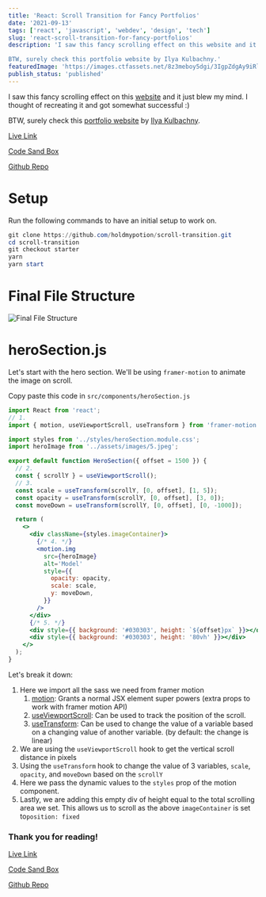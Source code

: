 ```yaml
---
title: 'React: Scroll Transition for Fancy Portfolios'
date: '2021-09-13'
tags: ['react', 'javascript', 'webdev', 'design', 'tech']
slug: 'react-scroll-transition-for-fancy-portfolios'
description: 'I saw this fancy scrolling effect on this website and it just blew my mind. I thought of recreating it and got somewhat successful :)

BTW, surely check this portfolio website by Ilya Kulbachny.'
featuredImage: 'https://images.ctfassets.net/8z3meboy5dgi/3IgpZdgAy9iRlgMTysNZ9m/31f89b625a6f439a828907faf298ac8e/header.jpg'
publish_status: 'published'
---
```


I saw this fancy scrolling effect on this [website](https://kulbachny.com/) and it just blew my mind. I thought of recreating it and got somewhat successful :)

BTW, surely check this [portfolio website](https://kulbachny.com/) by [Ilya Kulbachny](https://twitter.com/ikulbachny).

[Live Link](https://pt7c5.csb.app/)

[Code Sand Box](https://codesandbox.io/s/react-scroll-transition-for-fancy-portfolios-pt7c5)

[Github Repo](https://github.com/holdmypotion/scroll-transition)

# Setup

Run the following commands to have an initial setup to work on.

```powershell
git clone https://github.com/holdmypotion/scroll-transition.git
cd scroll-transition
git checkout starter
yarn
yarn start
```

# Final File Structure

![Final File Structure](https://dev-to-uploads.s3.amazonaws.com/uploads/articles/jgg4vfr7lurf85cfy7wc.png)

# heroSection.js

Let's start with the hero section. We'll be using `framer-motion` to animate the image on scroll.

Copy paste this code in `src/components/heroSection.js`

```jsx
import React from 'react';
// 1.
import { motion, useViewportScroll, useTransform } from 'framer-motion';

import styles from '../styles/heroSection.module.css';
import heroImage from '../assets/images/5.jpeg';

export default function HeroSection({ offset = 1500 }) {
  // 2.
  const { scrollY } = useViewportScroll();
  // 3.
  const scale = useTransform(scrollY, [0, offset], [1, 5]);
  const opacity = useTransform(scrollY, [0, offset], [3, 0]);
  const moveDown = useTransform(scrollY, [0, offset], [0, -1000]);

  return (
    <>
      <div className={styles.imageContainer}>
        {/* 4. */}
        <motion.img
          src={heroImage}
          alt='Model'
          style={{
            opacity: opacity,
            scale: scale,
            y: moveDown,
          }}
        />
      </div>
      {/* 5. */}
      <div style={{ background: '#030303', height: `${offset}px` }}></div>
      <div style={{ background: '#030303', height: '80vh' }}></div>
    </>
  );
}
```

Let's break it down:

1. Here we import all the sass we need from framer motion
   1. [motion](https://www.framer.com/docs/component/): Grants a normal JSX element super powers (extra props to work with framer motion API)
   2. [useViewportScroll](https://www.framer.com/docs/motionvalue/#useviewportscroll): Can be used to track the position of the scroll.
   3. [useTransform](https://www.framer.com/docs/motionvalue/###usetransform): Can be used to change the value of a variable based on a changing value of another variable. (by default: the change is linear)
2. We are using the `useViewportScroll` hook to get the vertical scroll distance in pixels
3. Using the `useTransform` hook to change the value of 3 variables, `scale`, `opacity`, and `moveDown` based on the `scrollY`
4. Here we pass the dynamic values to the `styles` prop of the motion component.
5. Lastly, we are adding this empty div of height equal to the total scrolling area we set. This allows us to scroll as the above `imageContainer` is set to`position: fixed`

### Thank you for reading!

[Live Link](https://pt7c5.csb.app/)

[Code Sand Box](https://codesandbox.io/s/react-scroll-transition-for-fancy-portfolios-pt7c5)

[Github Repo](https://github.com/holdmypotion/scroll-transition)
